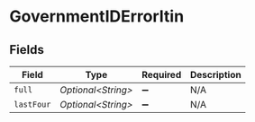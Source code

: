 # GovernmentIDErrorItin


## Fields

| Field               | Type                | Required            | Description         |
| ------------------- | ------------------- | ------------------- | ------------------- |
| `full`              | *Optional\<String>* | :heavy_minus_sign:  | N/A                 |
| `lastFour`          | *Optional\<String>* | :heavy_minus_sign:  | N/A                 |